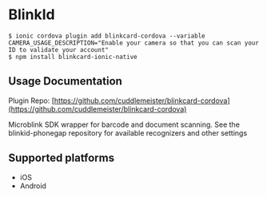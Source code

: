 # BlinkId

```
$ ionic cordova plugin add blinkcard-cordova --variable CAMERA_USAGE_DESCRIPTION="Enable your camera so that you can scan your ID to validate your account"
$ npm install blinkcard-ionic-native
```

## Usage Documentation

Plugin Repo: [https://github.com/cuddlemeister/blinkcard-cordova](https://github.com/cuddlemeister/blinkcard-cordova)

Microblink SDK wrapper for barcode and document scanning. See the
blinkid-phonegap repository for available recognizers and other settings

## Supported platforms
- iOS
- Android
